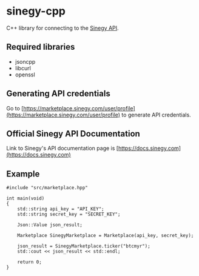 # sinegy-cpp
C++ library for connecting to the [Sinegy API](https://docs.sinegy.com).

## Required libraries
- jsoncpp
- libcurl
- openssl

## Generating API credentials
Go to [https://marketplace.sinegy.com/user/profile](https://marketplace.sinegy.com/user/profile) to generate API credentials.

## Official Sinegy API Documentation
Link to Sinegy's API documentation page is [https://docs.sinegy.com](https://docs.sinegy.com)

## Example
````
#include "src/marketplace.hpp"

int main(void)
{
	std::string api_key = "API_KEY";
	std::string secret_key = "SECRET_KEY";

	Json::Value json_result;

	Marketplace SinegyMarketplace = Marketplace(api_key, secret_key);

	json_result = SinegyMarketplace.ticker("btcmyr");
	std::cout << json_result << std::endl;

	return 0;
}
````
